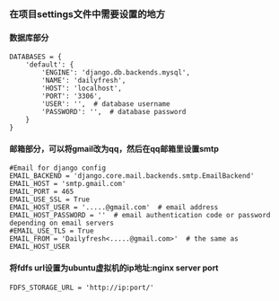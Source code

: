 ### 在项目settings文件中需要设置的地方
#### 数据库部分
```
DATABASES = {
    'default': {
        'ENGINE': 'django.db.backends.mysql',
        'NAME': 'dailyfresh',
        'HOST': 'localhost',
        'PORT': '3306',
        'USER': '',  # database username
        'PASSWORD': '',  # database password
    }
}
```

#### 邮箱部分，可以将gmail改为qq，然后在qq邮箱里设置smtp
```
#Email for django config
EMAIL_BACKEND = 'django.core.mail.backends.smtp.EmailBackend'
EMAIL_HOST = 'smtp.gmail.com'
EMAIL_PORT = 465
EMAIL_USE_SSL = True
EMAIL_HOST_USER = '.....@gmail.com'  # email address
EMAIL_HOST_PASSWORD = ''  # email authentication code or password depending on email servers
#EMAIL_USE_TLS = True
EMAIL_FROM = 'Dailyfresh<.....@gmail.com>'  # the same as EMAIL_HOST_USER
```

#### 将fdfs url设置为ubuntu虚拟机的ip地址:nginx server port
```
FDFS_STORAGE_URL = 'http://ip:port/'
```
